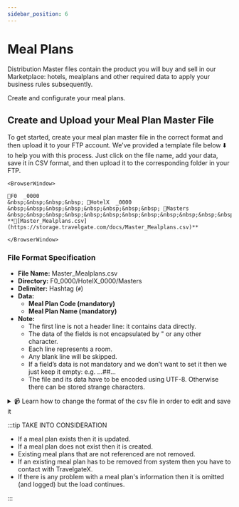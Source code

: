 ```yaml
---
sidebar_position: 6
---
```


# Meal Plans

Distribution Master files contain the product you will buy and sell in our Marketplace: hotels, mealplans and other required data to apply your business rules subsequently.

Create and configurate your meal plans.


## Create and Upload your Meal Plan Master File

To get started, create your meal plan master file in the correct format and then upload it to your FTP account. We've provided a template file below ⬇️ to help you with this process. Just click on the file name, add your data, save it in CSV format, and then upload it to the corresponding folder in your FTP.


```mdx-code-block
<BrowserWindow>

📁F0  _0000  
&nbsp;&nbsp;&nbsp;&nbsp; 📁HotelX  _0000  
&nbsp;&nbsp;&nbsp;&nbsp;&nbsp;&nbsp;&nbsp;&nbsp; 📁Masters  
&nbsp;&nbsp;&nbsp;&nbsp;&nbsp;&nbsp;&nbsp;&nbsp;&nbsp;&nbsp;&nbsp;&nbsp; **📄[Master_Mealplans.csv](https://storage.travelgate.com/docs/Master_Mealplans.csv)**  

</BrowserWindow>
```


### File Format Specification

* **File Name:** Master_Mealplans.csv
* **Directory:** F0\_0000/HotelX\_0000/Masters
* **Delimiter:** Hashtag (`#`)
* **Data:**
   * **Meal Plan Code (mandatory)**
   * **Meal Plan Name (mandatory)**
* **Note:**
   * The first line is not a header line: it contains data directly.
   * The data of the fields is not encapsulated by " or any other character.
   * Each line represents a room.
   * Any blank line will be skipped.
   * If a field’s data is not mandatory and we don’t want to set it then we just keep it empty: e.g. …##…
   * The file and its data have to be encoded using UTF-8. Otherwise there can be stored strange characters.


<details>
    <summary>📹 Learn how to change the format of the csv file in order to edit and save it</summary>
    <div>
        <div><iframe width="560" height="315" src="https://www.youtube.com/embed/XkOk3SkZ0Sg?si=TYhN1QfMwYE1fusw&amp;controls=0" title="YouTube video player" frameborder="0" allow="accelerometer; autoplay; clipboard-write; encrypted-media; gyroscope; picture-in-picture; web-share" allowfullscreen></iframe></div>
    </div>
</details>


:::tip TAKE INTO CONSIDERATION

* If a meal plan exists then it is updated.
* If a meal plan does not exist then it is created.
* Existing meal plans that are not referenced are not removed.
* If an existing meal plan has to be removed from system then you have to contact with TravelgateX.
* If there is any problem with a meal plan's information then it is omitted (and logged) but the load continues.

:::
